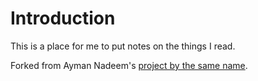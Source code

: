 # Introduction

This is a place for me to put notes on the things I read.

Forked from Ayman Nadeem's [project by the same name](https://github.com/aymannadeem/speedyscholar).

